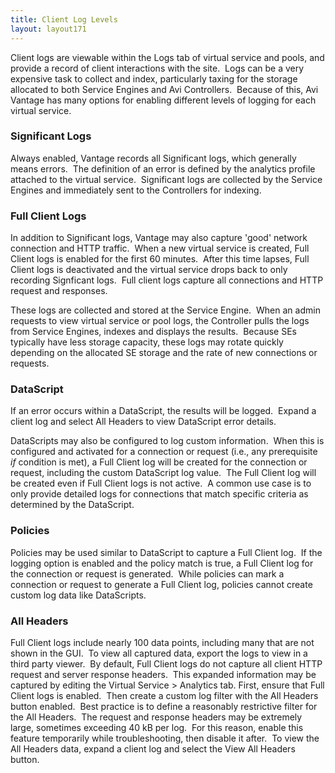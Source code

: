 ```yaml
---
title: Client Log Levels
layout: layout171
---
```

Client logs are viewable within the Logs tab of virtual service and pools, and provide a record of client interactions with the site.  Logs can be a very expensive task to collect and index, particularly taxing for the storage allocated to both Service Engines and Avi Controllers.  Because of this, Avi Vantage has many options for enabling different levels of logging for each virtual service.

### Significant Logs

Always enabled, Vantage records all Significant logs, which generally means errors.  The definition of an error is defined by the analytics profile attached to the virtual service.  Significant logs are collected by the Service Engines and immediately sent to the Controllers for indexing.

### Full Client Logs

In addition to Significant logs, Vantage may also capture 'good' network connection and HTTP traffic.  When a new virtual service is created, Full Client logs is enabled for the first 60 minutes.  After this time lapses, Full Client logs is deactivated and the virtual service drops back to only recording Signficant logs.  Full client logs capture all connections and HTTP request and responses.

These logs are collected and stored at the Service Engine.  When an admin requests to view virtual service or pool logs, the Controller pulls the logs from Service Engines, indexes and displays the results.  Because SEs typically have less storage capacity, these logs may rotate quickly depending on the allocated SE storage and the rate of new connections or requests.

### DataScript

If an error occurs within a DataScript, the results will be logged.  Expand a client log and select All Headers to view DataScript error details.

DataScripts may also be configured to log custom information.  When this is configured and activated for a connection or request (i.e., any prerequisite *if* condition is met), a Full Client log will be created for the connection or request, including the custom DataScript log value.  The Full Client log will be created even if Full Client logs is not active.  A common use case is to only provide detailed logs for connections that match specific criteria as determined by the DataScript.

### Policies

Policies may be used similar to DataScript to capture a Full Client log.  If the logging option is enabled and the policy match is true, a Full Client log for the connection or request is generated.  While policies can mark a connection or request to generate a Full Client log, policies cannot create custom log data like DataScripts.

### All Headers

Full Client logs include nearly 100 data points, including many that are not shown in the GUI.  To view all captured data, export the logs to view in a third party viewer.  By default, Full Client logs do not capture all client HTTP request and server response headers.  This expanded information may be captured by editing the Virtual Service > Analytics tab. First, ensure that Full Client logs is enabled.  Then create a custom log filter with the All Headers button enabled.  Best practice is to define a reasonably restrictive filter for the All Headers.  The request and response headers may be extremely large, sometimes exceeding 40 kB per log.  For this reason, enable this feature temporarily while troubleshooting, then disable it after.  To view the All Headers data, expand a client log and select the View All Headers button.
